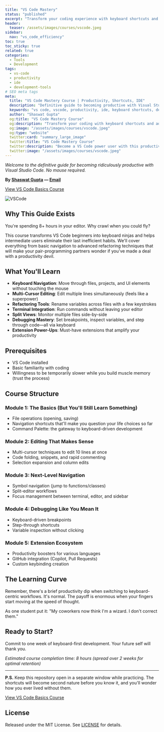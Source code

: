 ```yaml
---
title: "VS Code Mastery"
status: "published"
excerpt: "Transform your coding experience with keyboard shortcuts and advanced techniques in VS Code."
header:
  teaser: /assets/images/courses/vscode.jpeg
sidebar:
  nav: "vs_code_efficiency"
toc: true
toc_sticky: true
related: true
categories:
  - Tools
  - Development
tags:
  - vs-code
  - productivity
  - ide
  - development-tools
# SEO meta tags
meta:
  title: "VS Code Mastery Course | Productivity, Shortcuts, IDE"
  description: "Definitive guide to becoming productive with Visual Studio Code. Learn keyboard shortcuts, advanced techniques, and best practices."
  keywords: "vs code, vscode, productivity, ide, keyboard shortcuts, development tools, course"
  author: "Shaswat Gupta"
  og:title: "VS Code Mastery Course"
  og:description: "Transform your coding with keyboard shortcuts and advanced VS Code techniques."
  og:image: "/assets/images/courses/vscode.jpeg"
  og:type: "website"
  twitter:card: "summary_large_image"
  twitter:title: "VS Code Mastery Course"
  twitter:description: "Become a VS Code power user with this productivity-focused course."
  twitter:image: "/assets/images/courses/vscode.jpeg"
---
```


_Welcome to the definitive guide for becoming ridiculously productive with Visual Studio Code. No mouse required._

**By [Shaswat Gupta](https://www.linkedin.com/in/shaswat-gupta/) &mdash; [Email](/contact/)**

<a href="https://github.com/Shaswat-G/vs-code-basics" class="btn btn--primary" target="_blank" rel="noopener">View VS Code Basics Course</a>

![VSCode](vscode.jpeg)

## Why This Guide Exists

You're spending 8+ hours in your editor. Why crawl when you could fly?

This course transforms VS Code beginners into keyboard ninjas and helps intermediate users eliminate their last inefficient habits. We'll cover everything from basic navigation to advanced refactoring techniques that will make your pair-programming partners wonder if you've made a deal with a productivity devil.

## What You'll Learn

- **Keyboard Navigation**: Move through files, projects, and UI elements without touching the mouse
- **Multi-Cursor Editing**: Edit multiple lines simultaneously (feels like a superpower)
- **Refactoring Tools**: Rename variables across files with a few keystrokes
- **Terminal Integration**: Run commands without leaving your editor
- **Split Views**: Monitor multiple files side-by-side
- **Debugging Mastery**: Set breakpoints, inspect variables, and step through code—all via keyboard
- **Extension Power-Ups**: Must-have extensions that amplify your productivity

## Prerequisites

- VS Code installed
- Basic familiarity with coding
- Willingness to be temporarily slower while you build muscle memory (trust the process)

## Course Structure

### Module 1: The Basics (But You'll Still Learn Something)

- File operations (opening, saving)
- Navigation shortcuts that'll make you question your life choices so far
- Command Palette: the gateway to keyboard-driven development

### Module 2: Editing That Makes Sense

- Multi-cursor techniques to edit 10 lines at once
- Code folding, snippets, and rapid commenting
- Selection expansion and column edits

### Module 3: Next-Level Navigation

- Symbol navigation (jump to functions/classes)
- Split-editor workflows
- Focus management between terminal, editor, and sidebar

### Module 4: Debugging Like You Mean It

- Keyboard-driven breakpoints
- Step-through shortcuts
- Variable inspection without clicking

### Module 5: Extension Ecosystem

- Productivity boosters for various languages
- GitHub integration (Copilot, Pull Requests)
- Custom keybinding creation

## The Learning Curve

Remember, there's a brief productivity dip when switching to keyboard-centric workflows. It's normal. The payoff is enormous when your fingers start moving at the speed of thought.

As one student put it: "My coworkers now think I'm a wizard. I don't correct them."

## Ready to Start?

Commit to one week of keyboard-first development. Your future self will thank you.

_Estimated course completion time: 8 hours (spread over 2 weeks for optimal retention)_

---

**P.S.** Keep this repository open in a separate window while practicing. The shortcuts will become second nature before you know it, and you'll wonder how you ever lived without them.

<a href="https://github.com/Shaswat-G/vs-code-basics" class="btn btn--primary" target="_blank" rel="noopener">View VS Code Basics Course</a>

## License

Released under the MIT License. See [LICENSE](/assets/files/MIT_License.md) for details.

